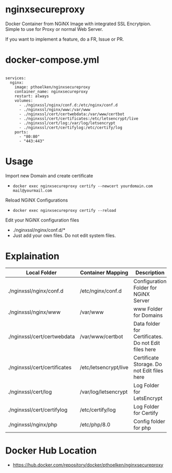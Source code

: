 # nginxsecureproxy
Docker Container from NGiNX Image with integrated SSL Encrytpion. Simple to use for Proxy or normal Web Server.

If you want to implement a feature, do a FR, Issue or PR. 

# docker-compose.yml

```version: '3.4'

services:
  nginx:
    image: pthoelken/nginxsecureproxy
    container_name: nginxsecureproxy
    restart: always
    volumes:
      - ./nginxssl/nginx/conf.d:/etc/nginx/conf.d
      - ./nginxssl/nginx/www:/var/www
      - ./nginxssl/cert/certwebdata:/var/www/certbot
      - ./nginxssl/cert/certificates:/etc/letsencrypt/live
      - ./nginxssl/cert/log:/var/log/letsencrypt
      - ./nginxssl/cert/certifylog:/etc/certify/log
    ports:
      - "80:80"
      - "443:443"
```

# Usage
Import new Domain and create certificate
- `docker exec nginxsecureproxy certify --newcert yourdomain.com mail@yourmail.com`

Reload NGiNX Configurations
- `docker exec nginxsecureproxy certify --reload`

Edit your NGiNX configuration files
- ./nginxssl/nginx/conf.d/*
- Just add your own files. Do not edit system files.

# Explaination

| Local Folder      | Container Mapping | Description |
| ----------- | ----------- | ----------- |
| ./nginxssl/nginx/conf.d      | /etc/nginx/conf.d       | Configuration Folder for NGiNX Server      |
| ./nginxssl/nginx/www   | /var/www        | www Folder for Domains        |
| ./nginxssl/cert/certwebdata   | /var/www/certbot        | Data folder for Certificates. Do not Edit files here        |
| ./nginxssl/cert/certificates   | /etc/letsencrypt/live        | Certificate Storage. Do not Edit files here        |
| ./nginxssl/cert/log   | /var/log/letsencrypt        | Log Folder for LetsEncrypt        |
| ./nginxssl/cert/certifylog   | /etc/certify/log        | Log Folder for Certify        |
| ./nginxssl/nginx/php | /etc/php/8.0 | Config folder for php |

# Docker Hub Location
- https://hub.docker.com/repository/docker/pthoelken/nginxsecureproxy